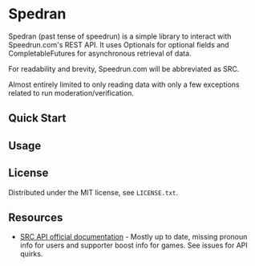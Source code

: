 # Spedran

Spedran (past tense of speedrun) is a simple library to interact with Speedrun.com's REST API.
It uses Optionals for optional fields and CompletableFutures for asynchronous retrieval of data.

For readability and brevity, Speedrun.com will be abbreviated as SRC.

Almost entirely limited to only reading data with only a few exceptions related to run moderation/verification.

## Quick Start

## Usage

## License

Distributed under the MIT license, see `LICENSE.txt`.

## Resources

* [SRC API official documentation](https://github.com/speedruncomorg/api/) - Mostly up to date, missing pronoun info for users and supporter boost info for games. See issues for API quirks.
